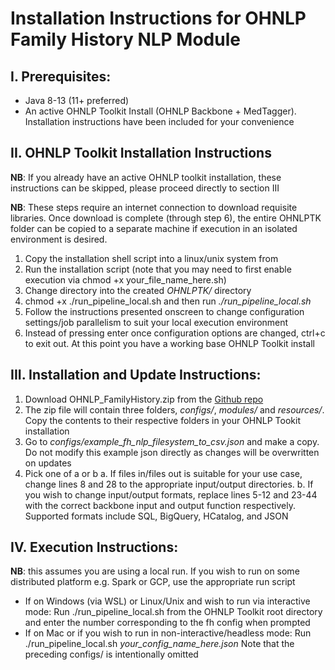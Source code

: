 # Installation Instructions for OHNLP Family History NLP Module

## I.	Prerequisites:

-	Java 8-13 (11+ preferred)
-	An active OHNLP Toolkit Install (OHNLP Backbone + MedTagger). Installation instructions have been included for your convenience

## II.	OHNLP Toolkit Installation Instructions

**NB**: If you already have an active OHNLP toolkit installation, these instructions can be skipped, please proceed directly to section III

**NB**: These steps require an internet connection to download requisite libraries. Once download is complete (through step 6), the entire OHNLPTK folder can be copied to a separate machine if execution in an isolated environment is desired. 

1.	Copy the installation shell script into a linux/unix system from 
2.	Run the installation script (note that you may need to first enable execution via chmod +x your_file_name_here.sh)
3.	Change directory into the created *OHNLPTK/* directory
4.	chmod +x ./run_pipeline_local.sh and then run *./run_pipeline_local.sh*
5.	Follow the instructions presented onscreen to change configuration settings/job parallelism to suit your local execution environment
6.	Instead of pressing enter once configuration options are changed, ctrl+c to exit out. At this point you have a working base OHNLP Toolkit install

## III.	Installation and Update Instructions:
1.	Download OHNLP_FamilyHistory.zip from the [Github repo](https://github.com/OHNLP/FamilyHistoryNLP) 
2.	The zip file will contain three folders, *configs/*, *modules/* and *resources/*. Copy the contents to their respective folders in your OHNLP Tookit installation
3.	Go to *configs/example_fh_nlp_filesystem_to_csv.json* and make a copy.  Do not modify this example json directly as changes will be overwritten on updates
4.	Pick one of a or b
	a.	If files in/files out is suitable for your use case, change lines 8 and 28 to the appropriate input/output directories. 
	b.	If you wish to change input/output formats, replace lines 5-12 and 23-44 with the correct backbone input and output function respectively. Supported formats include SQL, BigQuery, HCatalog, and JSON


## IV.	Execution Instructions:
**NB**: this assumes you are using a local run. If you wish to run on some distributed platform e.g. Spark or GCP, use the appropriate run script
-	If on Windows (via WSL) or Linux/Unix and wish to run via interactive mode: Run ./run_pipeline_local.sh from the OHNLP Toolkit root directory and enter the number corresponding to the fh config when prompted
-	If on Mac or if you wish to run in non-interactive/headless mode: Run ./run_pipeline_local.sh *your_config_name_here.json* Note that the preceding configs/ is intentionally omitted


